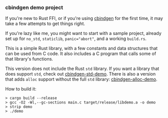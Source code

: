 ### cbindgen demo project

If you're new to Rust FFI, or if you're using [cbindgen](https://github.com/eqrion/cbindgen) for the first time, it may take a few attempts to get things right.

If you're lazy like me, you might want to start with a sample project, already set up for `no_std`, `staticlib`, `panic="abort"`, and a working `build.rs`.

This is a simple Rust library, with a few constants and data structures that can be used from C code. It also includes a C program that calls some of that library's functions.

This version does not include the Rust `std` library. If you want a library that does support `std`, check out [cbindgen-std-demo](https://github.com/ericseppanen/cbindgen-std-demo). There is also a version that adds `alloc` support without the full `std` library: [cbindgen-alloc-demo](https://github.com/ericseppanen/cbindgen-alloc-demo).

How to build it:
```text
> cargo build --release
> gcc -O2 -Wl,--gc-sections main.c target/release/libdemo.a -o demo
> strip demo
> ./demo
```
